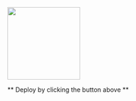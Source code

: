 [<img src="https://cdn.gomix.com/2bdfb3f8-05ef-4035-a06e-2043962a3a13%2Fremix-button.svg" width="163px" />](
https://glitch.com/edit/#!/spotted-evergreen-song)

** Deploy by clicking the button above **